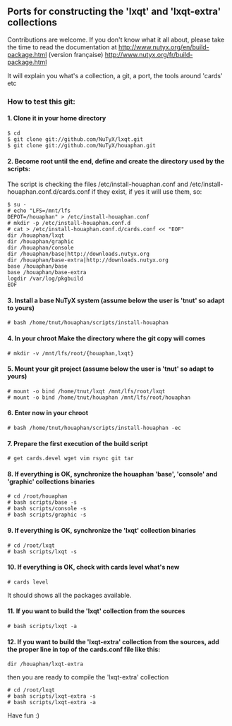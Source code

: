 ## Ports for constructing the 'lxqt' and 'lxqt-extra' collections

Contributions are welcome. If you don't know what it all about, please take the time to read the documentation at
http://www.nutyx.org/en/build-package.html
(version française)
http://www.nutyx.org/fr/build-package.html

It will explain you what's a collection, a git, a port, the tools around 'cards' etc

### How to test this git:

#### 1. Clone it in your home directory

    $ cd
    $ git clone git://github.com/NuTyX/lxqt.git
    $ git clone git://github.com/NuTyX/houaphan.git

#### 2. Become root until the end, define and create the directory used by the scripts:

 The script is checking the files /etc/install-houaphan.conf and /etc/install-houaphan.conf.d/cards.conf if they exist, if yes it will use them, so:

    $ su -
    # echo "LFS=/mnt/lfs
    DEPOT=/houaphan" > /etc/install-houaphan.conf
    # mkdir -p /etc/install-houaphan.conf.d
    # cat > /etc/install-houaphan.conf.d/cards.conf << "EOF"
    dir /houaphan/lxqt
    dir /houaphan/graphic
    dir /houaphan/console
    dir /houaphan/base|http://downloads.nutyx.org
    dir /houaphan/base-extra|http://downloads.nutyx.org
    base /houaphan/base
    base /houaphan/base-extra
    logdir /var/log/pkgbuild
    EOF

#### 3. Install a base NuTyX system (assume below the user is 'tnut' so adapt to yours)

    # bash /home/tnut/houaphan/scripts/install-houaphan

#### 4. In your chroot Make the directory where the git copy will comes

    # mkdir -v /mnt/lfs/root/{houaphan,lxqt}

#### 5. Mount your git project (assume below the user is 'tnut' so adapt to yours)

    # mount -o bind /home/tnut/lxqt /mnt/lfs/root/lxqt
    # mount -o bind /home/tnut/houaphan /mnt/lfs/root/houaphan

#### 6. Enter now in your chroot

    # bash /home/tnut/houaphan/scripts/install-houaphan -ec

#### 7. Prepare the first execution of the build script

    # get cards.devel wget vim rsync git tar
 
#### 8. If everything is OK, synchronize the  houaphan 'base', 'console' and 'graphic' collections binaries

    # cd /root/houaphan
    # bash scripts/base -s
    # bash scripts/console -s
    # bash scripts/graphic -s
    
#### 9. If everything is OK, synchronize the 'lxqt' collection binaries 

    # cd /root/lxqt
    # bash scripts/lxqt -s

#### 10. If everything is OK, check with cards level what's new

    # cards level

 It should shows all the packages available.

#### 11. If you want to build the 'lxqt' collection from the sources

    # bash scripts/lxqt -a

#### 12. If you want to build the 'lxqt-extra' collection from the sources, add the proper line in top of the cards.conf file like this:

    dir /houaphan/lxqt-extra

 then you are ready to compile the 'lxqt-extra' collection

    # cd /root/lxqt
    # bash scripts/lxqt-extra -s
    # bash scripts/lxqt-extra -a 

Have fun :)
